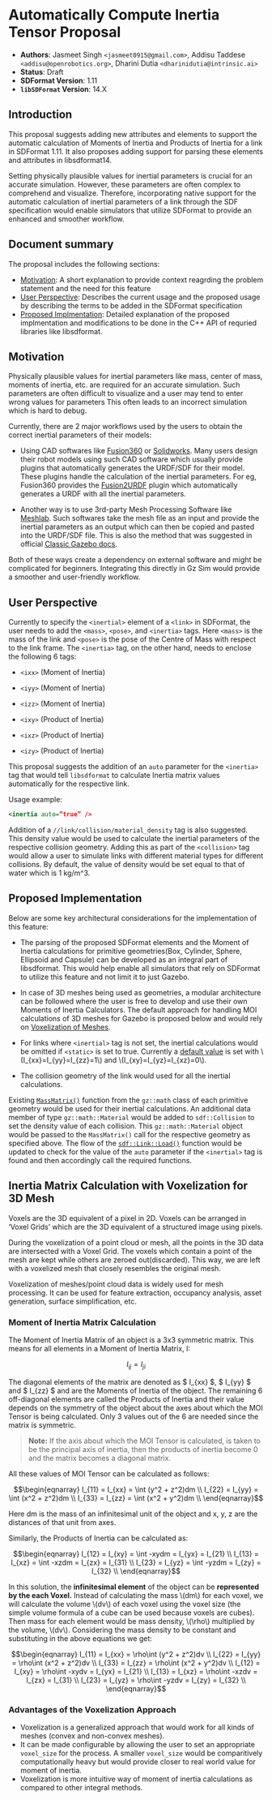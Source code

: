 <script src='https://cdnjs.cloudflare.com/ajax/libs/mathjax/2.7.5/MathJax.js?config=TeX-MML-AM_CHTML' async></script>

# Automatically Compute Inertia Tensor Proposal

* **Authors**:
Jasmeet Singh `<jasmeet0915@gmail.com>`, Addisu Taddese `<addisu@openrobotics.org>`, Dharini Dutia `<dharinidutia@intrinsic.ai>`
* **Status**: Draft
* **SDFormat Version**: 1.11
* **`libSDFormat` Version**: 14.X 

## Introduction

This proposal suggests adding new attributes and elements to support the automatic calculation of Moments of Inertia and Products of Inertia for a link in SDFormat 1.11. It also proposes adding support for parsing these elements and attributes in libsdformat14.

Setting physically plausible values for inertial parameters is crucial for an accurate simulation. However, these parameters are often complex to comprehend and visualize. Therefore, incorporating native support for the automatic calculation of inertial parameters of a link through the SDF specification would enable simulators that utilize SDFormat to provide an enhanced and smoother workflow.

## Document summary

The proposal includes the following sections:

* [Motivation](#motivation): A short explanation to provide context reagrding the problem statement and the need for this feature
* [User Perspective](#user-perspective): Describes the current usage and the proposed usage by describing the terms to be added in the SDFormat specification
* [Proposed Implmentation](#proposed-implementation): Detailed explanation of the proposed implmentation and modifications to be done in the C++ API of requried libraries like libsdformat. 

## Motivation

Physically plausible values for inertial parameters like mass, center of mass, moments of inertia, etc. are required for an accurate simulation. Such parameters are often difficult to visualize and a user may tend to enter wrong values for parameters This often leads to an incorrect simulation which is hard to debug.

Currently, there are 2 major workflows used by the users to obtain the correct inertial parameters of their models:
 * Using CAD softwares like [Fusion360](https://www.autodesk.in/products/fusion-360/overview?term=1-YEAR&tab=subscription) or [Solidworks](https://www.solidworks.com/). Many users design their robot models using such CAD software which usually provide plugins that automatically generates the URDF/SDF for their model. These plugins handle the calculation of the inertial parameters. For eg, Fusion360 provides the [Fusion2URDF](https://github.com/syuntoku14/fusion2urdf) plugin which automatically generates a URDF with all the inertial parameters.

 * Another way is to use 3rd-party Mesh Processing Software like [Meshlab](https://www.meshlab.net/). Such softwares take the mesh file as an input and provide the inertial parameters as an output which can then be copied and pasted into the URDF/SDF file. This is also the method that was suggested in official [Classic Gazebo docs](https://classic.gazebosim.org/tutorials?cat=build_robot&tut=inertia).

Both of these ways create a dependency on external software and might be complicated for beginners. Integrating this directly in Gz Sim would provide a smoother and user-friendly workflow.

## User Perspective

Currently to specify the `<inertial>` element of a `<link>` in SDFormat, the user needs to add the `<mass>`, `<pose>`, and `<inertia>` tags. Here `<mass>` is the mass of the link and `<pose>` is the pose of the Centre of Mass with respect to the link frame. The `<inertia>` tag, on the other hand, needs to enclose the following 6 tags:

 * `<ixx>` (Moment of Inertia)

 * `<iyy>` (Moment of Inertia)

 * `<izz>` (Moment of Inertia)

 * `<ixy>` (Product of Inertia)
 
 * `<ixz>` (Product of Inertia)
 
 * `<izy>` (Product of Inertia)

This proposal suggests the addition of an `auto` parameter for the `<inertia>` tag that would tell `libsdformat` to calculate Inertia matrix values automatically for the respective link. 

Usage example:    
```xml
<inertia auto=”true” />
```

Addition of a `//link/collision/material_density` tag is also suggested. This density value would be used to calculate the inertial parameters of the respective collision geometry. Adding this as part of the `<collision>` tag would allow a user to simulate links with different material types for different collisions. By default, the value of density would be set equal to that of water which is 1 kg/m^3.  

## Proposed Implementation
Below are some key architectural considerations for the implementation of this feature:
 *  The parsing of the proposed SDFormat elements and the Moment of Inertia calculations for primitive geometries(Box, Cylinder, Sphere, Ellipsoid and Capsule) can be developed as an integral part of libsdformat. This would help enable all simulators that rely on SDFormat to utilize this feature and not limit it to just Gazebo.

 * In case of 3D meshes being used as geometries, a modular architecture can be followed where the user is free to develop and use their own Moments of Inertia Calculators. The default approach for handling MOI calculations of 3D meshes for Gazebo is proposed below and would rely on [Voxelization of Meshes](#inertia-matrix-calculation-with-voxelization-for-3d-mesh).

 * For links where `<inertial>` tag is not set, the inertial calculations would be omitted if `<static>` is set to true. Currently a [default value](https://github.com/gazebosim/sdformat/blob/4530dba5e83b5ee7868156d3040e7554f93b19a6/src/Link.cc#L164) is set with \\(I_{xx}=I_{yy}=I_{zz}=1\\) and \\(I_{xy}=I_{yz}=I_{xz}=0\\).

 * The collision geometry of the link would used for all the inertial calculations.

Existing [`MassMatrix()`](https://github.com/gazebosim/gz-math/blob/2dd5ab6f9e0b7b3220723c5fa5f4f763746c0851/include/gz/math/detail/Capsule.hh#L100) function from the `gz::math` class of each primitive geometry would be used for their inertial calculations. 
An additional data member of type `gz::math::Material` would be added to `sdf::Collision` to set the density value of each collision. This `gz::math::Material` object would be passed to the `MassMatrix()` call for the respective geometry as specified above.
The flow of the [`sdf::Link::Load()`](https://github.com/gazebosim/sdformat/blob/4530dba5e83b5ee7868156d3040e7554f93b19a6/src/Link.cc#L170) function would be updated to check for the value of the `auto` parameter if the `<inertial>` tag is found and then accordingly call the required functions.

## Inertia Matrix Calculation with Voxelization for 3D Mesh

Voxels are the 3D equivalent of a pixel in 2D. Voxels can be arranged in ‘Voxel Grids’ which are the 3D equivalent of a structured image using pixels. 

During the voxelization of a point cloud or mesh, all the points in the 3D data are intersected with a Voxel Grid. The voxels which contain a point of the mesh are kept while others are zeroed out(discarded). This way, we are left with a voxelized mesh that closely resembles the original mesh.

Voxelization of meshes/point cloud data is widely used for mesh processing. It can be used for feature extraction, occupancy analysis, asset generation, surface simplification, etc. 

### Moment of Inertia Matrix Calculation

The Moment of Inertia Matrix of an object is a 3x3 symmetric matrix. This means for all elements in a Moment of Inertia Matrix, I:

$$ I_{ij} = I_{ji} $$

The diagonal elements of the matrix are denoted as $ I_{xx} $, $ I_{yy} $ and $ I_{zz} $ and are the Moments of Inertia of the object. The remaining 6 off-diagonal elements are called the Products of Inertia and their value depends on the symmetry of the object about the axes about which the MOI Tensor is being calculated. Only 3 values out of the 6 are needed since the matrix is symmetric. 

>**Note:** If the axis about which the MOI Tensor is calculated, is taken to be the principal axis of inertia, then the products of inertia become 0 and the matrix becomes a diagonal matrix.

All these values of MOI Tensor can be calculated as follows:

$$\begin{eqnarray} 
 I_{11} = I_{xx} = \int (y^2 + z^2)dm \\
 I_{22} = I_{yy} = \int (x^2 + z^2)dm \\
 I_{33} = I_{zz} = \int (x^2 + y^2)dm \\ 
\end{eqnarray}$$

Here dm is the mass of an infinitesimal unit of the object and x, y, z are the distances of that unit from axes. 

Similarly, the Products of Inertia can be calculated as:

$$\begin{eqnarray}
 I_{12}  = I_{xy} = \int -xydm = I_{yx} = I_{21} \\
 I_{13}  = I_{xz} = \int -xzdm = I_{zx} = I_{31} \\
 I_{23}  = I_{yz} = \int -yzdm = I_{zy} = I_{32} \\
\end{eqnarray}$$

In this solution, the **infinitesimal element** of the object can be **represented by the each Voxel.** Instead of calculating the mass \\(dm\\) for each voxel, we will calculate the volume \\(dv\\) of each voxel using the voxel size (the simple volume formula of a cube can be used because voxels are cubes). Then mass for each element would be mass density, \\(\rho\\) multiplied by the volume, \\(dv\\). Considering the mass density to be constant and substituting in the above equations we get:

$$\begin{eqnarray}
I_{11} = I_{xx} = \rho\int (y^2 + z^2)dv \\
I_{22} = I_{yy} = \rho\int (x^2 + z^2)dv \\
I_{33} = I_{zz} = \rho\int (x^2 + y^2)dv \\
I_{12}  = I_{xy} = \rho\int -xydv = I_{yx} = I_{21} \\
I_{13}  = I_{xz} = \rho\int -xzdv = I_{zx} = I_{31} \\
I_{23}  = I_{yz} = \rho\int -yzdv = I_{zy} = I_{32} \\
\end{eqnarray}$$

### Advantages of the Voxelization Approach
 * Voxelization is a generalized approach that would work for all kinds of meshes (convex and non-convex meshes).
 * It can be made configurable by allowing the user to set an appropriate `voxel_size` for the process. A smaller `voxel_size` would be comparitively computationally heavy but would provide closer to real world value for moment of inertia.
 * Voxelization is more intuitive way of moment of inertia calculations as compared to other integral methods. 
